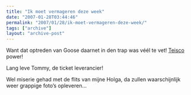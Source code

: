```yaml
---
title: "Ik moet vermageren deze week"
date: "2007-01-28T03:44:46"
permalink: "2007/01/28/ik-moet-vermageren-deze-week/"
tags: ["archive"]
layout: "archive-post"
---
```

Want dat optreden van Goose daarnet in den trap was véél te vet! [Teisco](http://en.wikipedia.org/wiki/Teisco "http://en.wikipedia.org/wiki/Teisco") power!

Lang leve Tommy, de ticket leverancier!

Wel miserie gehad met de flits van mijne Holga, da zullen waarschijnlijk weer grappige foto’s opleveren…
